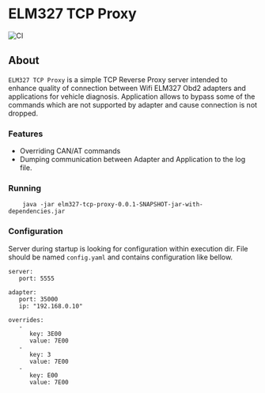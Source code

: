 # ELM327 TCP Proxy

![CI](https://github.com/tzebrowski/Elm327TcpProxy/workflows/Build/badge.svg?branch=main)

## About

`ELM327 TCP Proxy` is a simple TCP Reverse Proxy server intended to enhance quality of connection between Wifi ELM327 Obd2 adapters and applications for vehicle diagnosis.
Application allows to bypass some of the commands which are not supported by adapter and cause connection is not dropped. 

### Features

* Overriding CAN/AT commands
* Dumping communication between Adapter and Application to the log file.


### Running

```
	java -jar elm327-tcp-proxy-0.0.1-SNAPSHOT-jar-with-dependencies.jar
```


### Configuration

Server during startup is looking for configuration within execution dir. File should be named `config.yaml` and contains configuration like bellow.

```
server:
   port: 5555
   
adapter:
   port: 35000
   ip: "192.168.0.10"
    
overrides:
   - 
      key: 3E00 
      value: 7E00
   - 
      key: 3 
      value: 7E00
   - 
      key: E00 
      value: 7E00
```      
